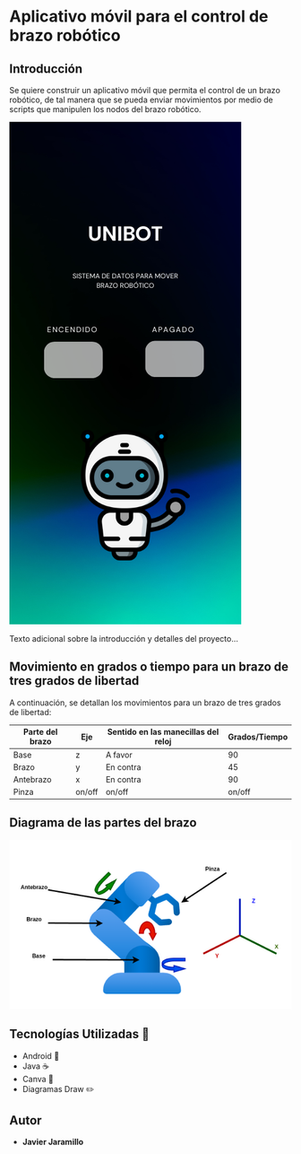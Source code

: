 # Aplicativo móvil para el control de brazo robótico

## Introducción

Se quiere construir un aplicativo móvil que permita el control de un brazo robótico, de tal manera que se pueda enviar movimientos por medio de scripts que manipulen los nodos del brazo robótico.

![Brazo Robótico](./images_readme/unibot.png)

Texto adicional sobre la introducción y detalles del proyecto...

## Movimiento en grados o tiempo para un brazo de tres grados de libertad

A continuación, se detallan los movimientos para un brazo de tres grados de libertad:

| Parte del brazo | Eje | Sentido en las manecillas del reloj | Grados/Tiempo |
| --------------- | --- | ----------------------------------- | ------------- |
| Base            | z   | A favor                             | 90            |
| Brazo           | y   | En contra                           | 45            |
| Antebrazo       | x   | En contra                           | 90            |
| Pinza           | on/off | on/off                             | on/off        |

## Diagrama de las partes del brazo

![Brazo Robótico](./images_readme/brazo.png)

## Tecnologías Utilizadas 🚀

- Android 📱
- Java ☕
- Canva 🎨
- Diagramas Draw ✏️

## Autor

- **Javier Jaramillo**
